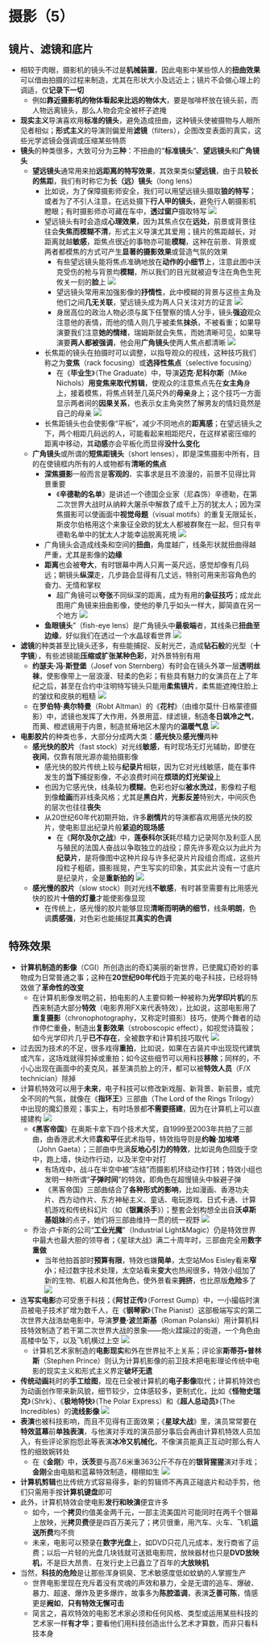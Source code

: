 # 摄影（5）
## 镜片、滤镜和底片
* 相较于肉眼，摄影机的镜头不过是**机械装置**，因此电影中某些惊人的**扭曲效果**可以借由拍摄的过程来制造，尤其在形状大小及远近上；镜片不会做心理上的调适，仅**记录下一切**
  * 例如**靠近摄影机的物体看起来比远的物体大**，要是咖啡杯放在镜头前，而人物远离镜头，那么人物会完全被杯子遮掩
* **现实主义**导演喜欢用**标准的镜头**，避免造成扭曲，这种镜头使被摄物与人眼所见者相似；**形式主义**的导演则偏爱用**滤镜**（filters），企图改变表面的真实，这些光学滤镜会强调或压缩某些特质
* **镜头**的种类很多，大致可分为**三种**：不扭曲的“**标准镜头**”、**望远镜头**和**广角镜头**
  * **望远镜头**通常用来拍**远距离的特写效果**，其效果类似**望远镜**，由于具**较长的焦距**，我们有时称它为**长（远）镜头**（long lens）
    * 比如说，为了保障摄影师安全，我们可以用望远镜头摄取**狼的特写**；或者为了不引人注意，在远处摄下**行人甲的镜头**，避免行人朝摄影机瞪眼；有时摄影师亦可藏在车中，**透过窗户**摄取特写
![](images/血与巧克力.png)
    * 望远镜头有时会造成**心理效果**，因为其焦点仅在**远处**，前景或背景往往会**失焦而模糊不清**，形式主义导演尤其爱用；镜片的焦距越长，对距离就越**敏感**，距焦点很近的事物亦可能**模糊**，这种在前景、背景或两者都模焦的方式可产生**显著的摄影效果**或营造气氛的效果
      * 有些望远镜头能将焦点准确地放在**动作的小细节**上，注意此图中沃克受伤的枪与背景均**模糊**，所以我们的目光就被迫专注在角色生死攸关一刻的**脸**上
![](images/夺命枪火.png)
      * 望远镜头常用来加强影像的**抒情性**，此中模糊的背景与这些主角及他们之间**几无关联**，望远镜头成为两人只关注对方的证言
![](images/铁拳男人.png)
      * 身居高位的政治人物必须与属下任警察的情人分手，镜头**强迫**观众注意他的表情，而他的情人则几乎被柔焦**抹杀**，不被看重；如果导演要我们注意**她的情绪**，瑞姆斯就会失焦，而她清晰可见，如果导演要**两人都被强调**，他会用**广角镜头**使两人焦点都清晰
![](images/黑暗规则.png)
    * 长焦距的镜头在拍摄时可以调整，以指导观众的视线，这种技巧我们称之为**变焦**（rack focusing）或**选择性焦点**（selective focusing）
      * 在《**毕业生**》（The Graduate）中，导演**迈克·尼科尔斯**（Mike Nichols）**用变焦来取代剪辑**，使观众的注意焦点先在**女主角**身上，接着模焦，将焦点转至几英尺外的**母亲**身上；这个技巧一方面显示两者间的**因果关系**，也表示女主角突然了解男友的情妇竟然是自己的母亲
![](images/毕业生.jpg)
    * 长焦距镜头也会使影像“平板”，减少不同地点的**距离感**；在望远镜头之下，两个相距几码远的人，可能看起来相距咫尺，在这样紧密压缩的距离中移动，其**动感**亦会平板化而显得**没什么变化**
  * **广角镜头**或所谓的**短焦距镜头**（short lenses），即是深焦摄影中所有，目的在使镜框内所有的人或物都有**清晰的焦点**
    * **深焦摄影**一般而言是**客观的**、实事求是且不浪漫的，前景不见得比背景重要
      * 《**辛德勒的名单**》是讲述一个德国企业家（尼森饰）辛德勒，在第二次世界大战时从纳粹大屠杀中解救了成千上万的犹太人；因为深焦摄影可以使画面中**视觉母题**（visual motifs）的重复无限延长，斯皮尔伯格用这个来象征全欧的犹太人都被群聚在一起，但只有辛德勒名单中的犹太人才能幸运脱离死境
![](images/辛德勒的名单.png)
    * 广角镜头会造成线条和空间的**扭曲**，角度越广，线条形状就扭曲得越严重，尤其是影像的**边缘**
    * **距离**也会被**夸大**，有时银幕中两人只离一英尺远，感觉却像有几码远；朝镜头**纵深**走，几步路会显得有几丈远，特别可用来形容角色的奋力、无情和掌权
      * 超广角镜可以**夸张**不同纵深的距离，成为有用的**象征技巧**；成龙此图用广角镜来扭曲影像，使他的拳几乎如头一样大，脚简直在另一个地方
![](images/红番区.jpg)
    * **鱼眼镜头**”（fish-eye lens）是广角镜头中**最极端**者，其线条已**扭曲至边缘**，好似我们在透过一个水晶球看世界
![](images/鱼眼镜头.jpg)
* **滤镜**的种类甚至比镜头还多，有些能捕捉、反射光芒，造成**钻石般**的光型（**十字镜**），有些滤镜能**压缩或扩张某种色彩**，对外景特别有用
  * **约瑟夫·冯·斯登堡**（Josef von Sternberg）有时会在镜头外罩一层**透明丝袜**，使影像带上一层浪漫、轻柔的色彩；有些具有魅力的女演员在上了年纪之后，甚至在合约中注明特写镜头只能用**柔焦镜片**，柔焦能遮掩住脸上的皱纹和皮肤的粗糙
![](images/上海快车.jpg)
  * 在**罗伯特·奥尔特曼**（Robt Altman）的《**花村**》（由维尔莫什·日格蒙德摄影）中，滤镜也发挥了大作用，外景用蓝、绿滤镜，制造**冬日飒冷之气**，而黄、橙滤镜用于内景，制造贫瘠地区木屋内的**温暖气息**
![](images/花村.jpg)
* **电影胶片**的种类也多，大部分分成两大类：**感光快**及**感光慢**两种
  * **感光快的胶片**（fast stock）对光线**敏感**，有时现场无灯光辅助，即使在**夜间**，仅靠有限光源亦能拍摄影像
    * 感光快的胶片传统上较与**纪录片**相联，因为它对光线敏感，能在事件发生的**当下**捕捉影像，不必浪费时间在**烦琐的灯光架设**上
    * 也因为它感光快，线条较为**模糊**，色彩也好似**被水洗过**，影像粒子粗到像**绘画**而非线条风格；尤其是**黑白片**，**光影反差**特别大，中间灰色的层次也往往**丧失**
    * 从20世纪60年代初期开始，许多**剧情片**的导演都喜欢用感光快的胶片，使电影显出纪录片般**紧迫的现场感**
      * 在《**阿尔及尔之战**》中，**莲泰科尔沃**耗尽精力记录阿尔及利亚人民与殖民的法国人奋战以争取独立的战役；原先许多观众以为此片为**纪录片**，是将像图中这种片段与许多纪录片片段组合而成，这些片段粒子粗砺，摄影摇晃，产生写实的印象，其实此片没有一寸底片是纪录片，全是**重新拍的**
![](images/阿尔及尔之战.jpg)
  * **感光慢的胶片**（slow stock）则对光线**不敏感**，有时甚至需要有比用感光快的胶片**十倍的灯量**才能使影像显现
    * 在传统上，感光慢的胶片能够显现**清晰而明确的细节**，线条**明朗**，色调**质感强**，对色彩也能捕捉其**真实的色调**
## 特殊效果
* **计算机制造的影像**（CGI）所创造出的奇幻美丽的新世界，已使魔幻奇妙的事物成为日常普通之事；这种在**20世纪90年代**趋于完美的电子科技，已经将特效做了**革命性的改变**
  * 在计算机影像发明之前，拍电影的人主要仰赖一种被称为**光学印片机**的东西来制造大部分**特效**（电影界用FX来代表特效），比如说，这部电影用了**重复摄影**（chronophotography，又称定时摄影）技巧，使两个舞者的动作停伫重叠，制造出**复影效果**（stroboscopic effect），如视觉诗篇般；如今光学印片几乎**已不存在**，全被数字和计算机技巧取代
![](images/双人舞.png)
* 过去因为技术的不足，很多戏得**重拍**，比如说，如果在古装片中出现现代建筑或汽车，这场戏就得剪掉或重拍；如今这些细节可以用科技**移除**；同样的，不小心出现在画面中的麦克风，甚至演员脸上的汗，都可以被**特效人员**（F/X technician）除掉
* 计算机特效可以用于**未来**，电子科技可以修改新戏服、新背景、新前景，或完全不同的气氛，就像在《**指环王**》三部曲（The Lord of the Rings Trilogy）中出现的魔幻景观；事实上，有时场景都**不需要搭建**，因为在计算机上可以直接建构
![](images/指环王.jpg)
  * 《**黑客帝国**》在奥斯卡拿下四个技术大奖，自1999至2003年共拍了三部曲，由香港武术大师**袁和平**任武术指导，特效指导则是**约翰·加埃塔**（John Gaeta）；三部曲中充满**反地心引力的特效**，比如说角色回旋于空中，跑上墙，快动作行动，以及半空中对打
    * 有场戏中，战斗在半空中被“冻结”而摄影机环绕动作打转；特效小组也发明一种所谓“**子弹时间**”的特效，即角色在超慢镜头中躲避子弹
    * 《黑客帝国》三部曲结合了**各种形式的影响**，比如漫画、香港功夫片、西方动作片、东方神秘主义、童话、电玩游戏、日式卡通、计算机游戏和传统科幻片（如《**银翼杀手**》）；整套企划构想全出自**沃卓斯基姐妹**的点子，她们将三部曲维持一贯的统一视野
![](images/黑客帝国.png)
  * 乔治·卢卡斯的公司“**工业光魔**”（Industrial Light&Magic）仍是特效世界中最大也最大胆的领导者；《星球大战》满二十周年时，三部曲完全用**数字重做**
    * 当年他拍首部时**预算有限**，特效也嫌**简单**，太空站Mos Eisley看来**窄小**；经过数字技术处理，太空站看来**变大**也热闹很多，特效小组加了新的生物、机器人和其他角色，使外景看来**拥挤**，也比原版**危险**多了
![](images/星球大战（特别版）.png)
* 连**写实电影**亦可受惠于科技；《**阿甘正传**》（Forrest Gump）中，一小撮临时演员被电子技术扩增为数千人，在《**钢琴家**》（The Pianist）这部极端写实的第二次世界大战浩劫电影中，导演**罗曼·波兰斯基**（Roman Polanski）用计算机科技特效制造了若干第二次世界大战的景象——炮火蹂躏过的街道，一个角色由高楼中坠下，以及飞机横过上空
![](images/钢琴家.jpg)
  * 计算机艺术家制造的**电影现实**和外在世界扯不上关系；评论家**斯蒂芬•普林斯**（Stephen Prince）则认为计算机影像的前卫技术把电影理论传统中电影的现实主义和形式主义界定**破坏无遗**
* **传统动画**耗时的**手工绘图**，现在已全被计算机的**电子影像**取代；计算机特效也为动画创作带来新风貌，细节较少，立体感较多，更制式化，比如《**怪物史瑞克**》（Shrk）、《**极地特快**》（The Polar Express）和《**超人总动员**》（The Incredibles）的**流线影像**
![](images/超人总动员2.jpg)
* **表演**也被科技影响，而且不见得有正面效果；《**星球大战**》里，演员常常要在**特效蓝幕**前**单独表演**，与他演对手戏的演员部分事后会再由计算机特效人员加入，有些评论家抱怨此等表演**冰冷又机械化**，不像演员能真正互动时那么有人性的细致婉转处
  * 在《**金刚**》中，**沃茨**要与高7.6米重363公斤不存在的**银背猩猩**演对手戏；**金刚**全由电脑和蓝幕特效制造，栩栩如生
![](images/金刚.png)
* **计算机剪辑**也比传统方式容易得多，新的剪辑师不再真正碰底片和动手剪，他们只需用手按**计算机键盘**即可
* 此外，计算机特效会使电影**发行和映演**便宜许多
  * 如今，一个**拷贝**约值美金两千元，一部主流美国片可能同时在两千个银幕上放映，光**拷贝费**便是四百万美元了；拷贝很重，用汽车、火车、飞机**运送所费**均不赀
  * 未来，电影可以预录在**数字光盘**上，如DVD只花几元成本，发行商省了运费；以后一片轻的光盘几块钱就可送抵电影院，放映器材也只是**DVD放映机**，不是巨大昂贵、在发行史上已矗立了百年的**大放映机**
* 当然，**科技的危险**是让那些浑身铜臭、艺术敏感度低如蚊蚋的人掌握生产
  * 世界电影里现在充斥着没有灵魂的声效和暴力，全是无谓的追车、爆破、暴力、超速、爆炸及更多爆炸，故事多为**陈腔滥调**，表演**乏善可陈**，情感更是**阙如**，**只有特效无懈可击**
  * 简言之，喜欢特效的电影艺术家必须和任何风格、类型或运用某些科技的艺术家一样**有才华**；要看他们用科技创造出什么艺术才算数，而非只看科技本身